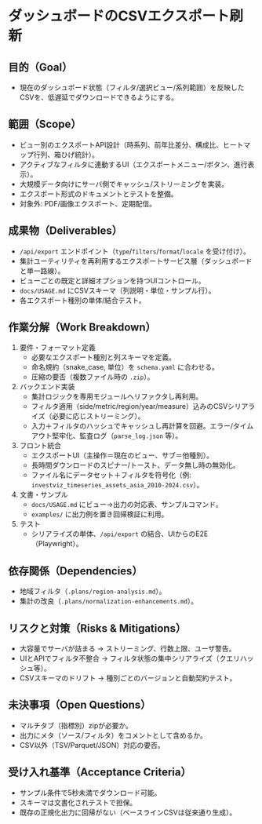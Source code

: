 # ダッシュボードのCSVエクスポート刷新

## 目的（Goal）
- 現在のダッシュボード状態（フィルタ/選択ビュー/系列範囲）を反映したCSVを、低遅延でダウンロードできるようにする。

## 範囲（Scope）
- ビュー別のエクスポートAPI設計（時系列、前年比差分、構成比、ヒートマップ行列、箱ひげ統計）。
- アクティブなフィルタに連動するUI（エクスポートメニュー/ボタン、進行表示）。
- 大規模データ向けにサーバ側でキャッシュ/ストリーミングを実装。
- エクスポート形式のドキュメントとテストを整備。
- 対象外: PDF/画像エクスポート、定期配信。

## 成果物（Deliverables）
- `/api/export` エンドポイント（`type`/`filters`/`format`/`locale` を受け付け）。
- 集計ユーティリティを再利用するエクスポートサービス層（ダッシュボードと単一路線）。
- ビューごとの既定と詳細オプションを持つUIコントロール。
- `docs/USAGE.md` にCSVスキーマ（列説明・単位・サンプル行）。
- 各エクスポート種別の単体/結合テスト。

## 作業分解（Work Breakdown）
1. 要件・フォーマット定義
   - 必要なエクスポート種別と列スキーマを定義。
   - 命名規約（snake_case, 単位）を `schema.yaml` に合わせる。
   - 圧縮の要否（複数ファイル時の `.zip`）。
2. バックエンド実装
   - 集計ロジックを専用モジュールへリファクタし再利用。
   - フィルタ適用（side/metric/region/year/measure）込みのCSVシリアライズ（必要に応じストリーミング）。
   - 入力＋フィルタのハッシュでキャッシュし再計算を回避。エラー/タイムアウト堅牢化、監査ログ（`parse_log.json` 等）。
3. フロント統合
   - エクスポートUI（主操作＝現在のビュー、サブ＝他種別）。
   - 長時間ダウンロードのスピナー/トースト、データ無し時の無効化。
   - ファイル名にデータセット＋フィルタを符号化（例: `investviz_timeseries_assets_asia_2010-2024.csv`）。
4. 文書・サンプル
   - `docs/USAGE.md` にビュー→出力の対応表、サンプルコマンド。
   - `examples/` に出力例を置き回帰検証に利用。
5. テスト
   - シリアライズの単体、`/api/export` の結合、UIからのE2E（Playwright）。

## 依存関係（Dependencies）
- 地域フィルタ（`.plans/region-analysis.md`）。
- 集計の改良（`.plans/normalization-enhancements.md`）。

## リスクと対策（Risks & Mitigations）
- 大容量でサーバが詰まる → ストリーミング、行数上限、ユーザ警告。
- UIとAPIでフィルタ不整合 → フィルタ状態の集中シリアライズ（クエリハッシュ等）。
- CSVスキーマのドリフト → 種別ごとのバージョンと自動契約テスト。

## 未決事項（Open Questions）
- マルチタブ（指標別）zipが必要か。
- 出力にメタ（ソース/フィルタ）をコメントとして含めるか。
- CSV以外（TSV/Parquet/JSON）対応の要否。

## 受け入れ基準（Acceptance Criteria）
- サンプル条件で5秒未満でダウンロード可能。
- スキーマは文書化されテストで担保。
- 既存の正規化出力に回帰がない（ベースラインCSVは従来通り生成）。
